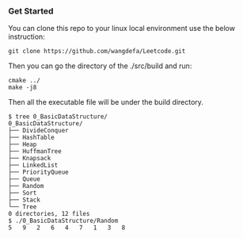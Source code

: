 ### Get Started
You can clone this repo to your linux local environment use the below instruction:
```
git clone https://github.com/wangdefa/Leetcode.git
```
Then you can go the directory of the ./src/build and run:
``` 
cmake ../
make -j8
```
Then all the executable file will be under the build directory.
```
$ tree 0_BasicDataStructure/
0_BasicDataStructure/
├── DivideConquer
├── HashTable
├── Heap
├── HuffmanTree
├── Knapsack
├── LinkedList
├── PriorityQueue
├── Queue
├── Random
├── Sort
├── Stack
└── Tree
0 directories, 12 files
$ ./0_BasicDataStructure/Random 
5	9	2	6	4	7	1	3	8	
```

